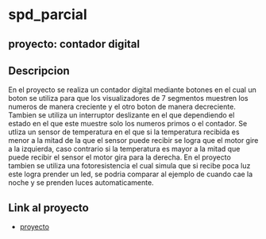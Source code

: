 # spd_parcial

## proyecto: contador digital

## Descripcion
En el proyecto se realiza un contador digital mediante botones en el cual un boton se utiliza para que los visualizadores de 7 segmentos muestren los numeros de manera creciente y el otro boton de manera decreciente.
Tambien se utiliza un interruptor deslizante en el que dependiendo el estado en el que este muestre solo los numeros primos o el contador.
Se utliza un sensor de temperatura en el que si la temperatura recibida es menor a la mitad de la que el sensor puede recibir se logra que el motor gire a la izquierda, caso contrario si la temperatura es mayor a la mitad que puede recibir el sensor el motor gira para la derecha.
En el proyecto tambien se utiliza una fotoresistencia el cual simula que si recibe poca luz este logra prender un led, se podria comparar al ejemplo de cuando cae la noche y se prenden luces automaticamente.

## Link al proyecto
- [proyecto](https://www.tinkercad.com/things/3xkSYR1MCUy-proyecto-parcial-1g/editel?sharecode=BHVUHvUve_4KEeJyOmJhwTej5AGF1kKGldOXMOwa-6o)
